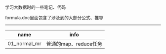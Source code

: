学习大数据时的一些笔记、代码

formula.doc里面包含了涉及到的大部分公式、推导


----------

name | info |
:-: | :-: |
01_normal_mr | 普通的map、reduce任务 |